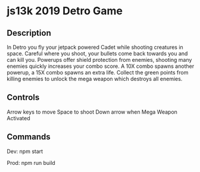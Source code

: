 # js13k 2019 Detro Game

## Description
In Detro you fly your jetpack powered Cadet while shooting creatures in space. Careful where you shoot, your bullets come back towards you and can kill you. Powerups offer shield protection from enemies, shooting many enemies quickly increases your combo score. A 10X combo spawns another powerup, a 15X combo spawns an extra life. Collect the green points from killing enemies to unlock the mega weapon which destroys all enemies. 

## Controls
Arrow keys to move
Space to shoot
Down arrow when Mega Weapon Activated

## Commands
Dev:
npm start

Prod:
npm run build 
